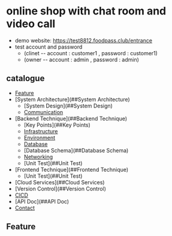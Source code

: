 # online shop with chat room and video call

+ demo website: https://test8812.foodpass.club/entrance
+ test account and password 
  - (clinet -- account : customer1 , password : customer1)
  - (owner -- account : admin , password : admin)

## catalogue
- [Feature](##Feature)
- [System Architecture](##System Architecture)
  - [System Design](##System Design)
  - [Communication](##Communication)
- [Backend Technique](##Backend Technique)
  - [Key Points](##Key Points)
  - [Infrastructure](##Infrastructure)
  - [Environment](##Environment)
  - [Database](##Database)
  - [Database Schema](##Database Schema)
  - [Networking](##Networking)
  - [Unit Test](##Unit Test)
- [Frontend Technique](##Frontend Technique)
  - [Unit Test](##Unit Test)
- [Cloud Services](##Cloud Services)
- [Version Control](##Version Control)
- [CICD](##CICD)
- [API Doc](##API Doc)
- [Contact](##Contact)


## Feature

